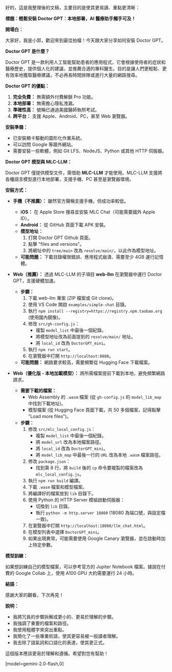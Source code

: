 好的，這是我整理後的文稿，主要目的是使其更易讀、重點更清晰：

**標題：輕鬆安裝 Doctor GPT：本地部署，AI 醫療助手觸手可及！**

**開場白：**

大家好，我是小郭，歡迎來到最佳拍檔！今天跟大家分享如何安裝 Doctor GPT。

**Doctor GPT 是什麼？**

Doctor GPT 是一款利用人工智能幫助患者的應用程式，它會根據使用者的症狀和醫療歷史，提供個人化的建議，並推薦合適的專科醫生。目的是讓人們更輕鬆、更有效率地獲取醫療建議，不必再長時間排隊或進行大量的網路搜尋。

**Doctor GPT 的優點：**

1.  **完全免費：** 無需額外付費解鎖 Pro 功能。
2.  **本地部署：** 無需擔心隱私洩漏。
3.  **準確性高：** 號稱已通過美國醫師執照考試。
4.  **跨平台：** 支援 Apple、Android、PC，甚至 Web 瀏覽器。

**安裝準備：**

*   已安裝顯卡驅動的圖形化作業系統。
*   可以訪問 Google 等牆外網站。
*   需要安裝一些軟體，例如 Git LFS、NodeJS、Python 或其他 HTTP 伺服器。

**Doctor GPT 模型與 MLC-LLM：**

Doctor GPT 僅提供模型文件，需借助 **MLC-LLM** 才能使用。MLC-LLM 支援將各種語言模型進行本地部署，支援手機、PC 甚至是瀏覽器環境。

**安裝方式：**

*   **手機（不推薦）：** 雖然官方聲稱支援手機，但成功率較低。
    *   **iOS：** 在 Apple Store 搜尋並安裝 MLC Chat（可能需要國外 Apple ID）。
    *   **Android：** 從 GitHub 頁面下載 APK 安裝。
    *   **模型地址：**
        1.  打開 Doctor GPT Github 頁面。
        2.  點擊 "files and versions"。
        3.  將網址中的 `tree/main` 改為 `resolve/main/`，以此作為模型地址。
    *   **可能問題：** 下載目錄權限錯誤、應用程式崩潰、需要至少 4GB 運行記憶體。

*   **Web（推薦）：** 透過 MLC-LLM 的子項目 **web-llm** 在瀏覽器中運行 Doctor GPT，支援硬體加速。
    *   **步驟：**
        1.  下載 web-llm 專案 (ZIP 檔案或 Git clone)。
        2.  使用 VS Code 開啟 `examples/simple-chat` 目錄。
        3.  執行 `npm install --registry=https://registry.npm.taobao.org` (使用國內鏡像)。
        4.  修改 `src/gh-config.js`：
            *   複製 `model_list` 中最後一個紀錄。
            *   將模型地址改為前面提到的 `resolve/main/` 地址。
            *   將 `local_id` 改為 `DoctorGPT_mini`。
        5.  執行 `npm run start`。
        6.  在瀏覽器中打開 `http://localhost:8888`。
    *   **可能問題：** 網路要求較高，需要頻繁從 Hugging Face 下載檔案。

*   **Web（優化版 - 本地加載模型）：** 將所需檔案提前下載到本地，避免頻繁網路請求。
    *   **需要下載的檔案：**
        *   Web Assembly 的 `.wasm` 檔案 (從 `gh-config.js` 的 `model_lib_map` 中找到下載地址)。
        *   模型檔案 (從 Hugging Face 頁面下載，共 50 多個檔案，記得點擊 "Load more files")。
    *   **步驟：**
        1.  修改 `src/mlc_local_config.js`：
            *   複製 `model_list` 中最後一個紀錄。
            *   將 `model_url` 改為本地檔案路徑。
            *   將 `local_id` 改為 `DoctorGPT_mini`。
            *   將 `model_lib_map` 中最後一行的 `URL` 改為本地 `.wasm` 檔案路徑。
        2.  修改 `package.json`：
            *   找到第 8 行，將 `build` 後的 `cp` 命令要複製的檔案改為 `mlc_local_config.js`。
        3.  執行 `npm run build` 編譯。
        4.  下載 `.wasm` 檔案和模型檔案。
        5.  將編譯好的檔案放到 `lib` 目錄下。
        6.  使用 Python 的 HTTP Server 模組啟動伺服器：
            *   切換到 `lib` 目錄。
            *   執行 `python -m http.server 18080` (18080 為端口號，與設定檔一致)。
        7.  在瀏覽器中打開 `http://localhost:18080/llm_chat.html`。
        8.  在模型列表中選擇 `DoctorGPT_mini`。
        9.  如果出現異常，可能需要使用 Google Canary 瀏覽器，並在啟動時加上特定參數。

**模型訓練：**

如果想訓練自己的模型檔案，可以參考官方的 Jupiter Notebook 檔案。據說在付費的 Google Collab 上，使用 A100 GPU 大約需要運行 24 小時。

**結語：**

感謝大家的觀看，下次再見！

**說明：**

*   我將冗長的步驟拆解成更小的、更易於理解的步驟。
*   我強調了重要的檔案和路徑。
*   我使用粗體字來突出重點。
*   我簡化了一些專業術語，使其更容易被一般讀者理解。
*   我去除了語氣詞和口語化的表達，使其更正式。

這個版本應該更易於理解和遵循。希望對您有幫助！

[model=gemini-2.0-flash,0]
